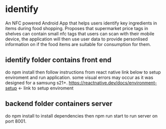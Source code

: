 # identify
 An NFC powered Android App that helps users identify key ingredients in items during food shopping.
Proposes that supermarket price tags in shelves can contain small nfc tags that users can scan with their mobile device, the application will then use user data to provide personlised information on if the food items are suitable for consumption for them.

## identify folder contains front end
do npm install then follow instructions from react native link below to setup enviroment and run application.
some visual errors may occur as it was designed for a samsung s21+. 
https://reactnative.dev/docs/environment-setup <- link to setup enviroment

## backend folder containers server
do npm install to install dependencies
then npm run start to run server on port 8001.
